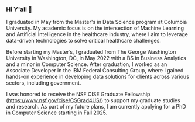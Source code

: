 ### Hi Y'all 👋

I graduated in May from the Master's in Data Science program at Columbia University. My academic focus is on the intersection of Machine Learning and Artificial Intelligence in the healthcare industry, where I aim to leverage data-driven technologies to solve critical healthcare challenges.

Before starting my Master’s, I graduated from The George Washington University in Washington, DC, in May 2022 with a BS in Business Analytics and a minor in Computer Science. After graduation, I worked as an Associate Developer in the IBM Federal Consulting Group, where I gained hands-on experience in developing data solutions for clients across various sectors, including government.

I was honored to receive the NSF CISE Graduate Fellowship (https://www.nsf.gov/cise/CSGrad4US/) to support my graduate studies and research. As part of my future plans, I am currently applying for a PhD in Computer Science starting in Fall 2025. 
<!--
**akakadiaris/akakadiaris** is a ✨ _special_ ✨ repository because its `README.md` (this file) appears on your GitHub profile.

Here are some ideas to get you started:

- 🔭 I’m currently working on ...
- 🌱 I’m currently learning ...
- 👯 I’m looking to collaborate on ...
- 🤔 I’m looking for help with ...
- 💬 Ask me about ...
- 📫 How to reach me: ...
- 😄 Pronouns: ...
- ⚡ Fun fact: ...
-->

